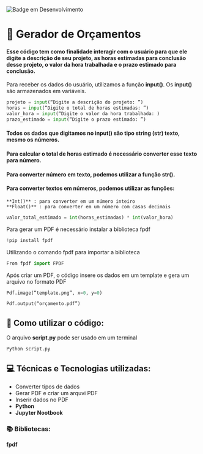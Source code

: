 ![Badge em Desenvolvimento](http://img.shields.io/static/v1?label=STATUS&message=EM%20DESENVOLVIMENTO&color=GREEN&style=for-the-badge)
# :abacus: Gerador de Orçamentos
#### Esse código tem como finalidade interagir com o usuário para que ele digite a descrição de seu projeto, as horas estimadas para conclusão desse projeto, o valor da hora trabalhada e o prazo estimado para conclusão.

Para receber os dados do usuário, utilizamos a função **input()**.
Os **input()** são armazenados em variáveis.
````python
projeto = input(“Digite a descrição do projeto: ”)
horas = input(“Digite o total de horas estimadas: ”)
valor_hora = input(“Digite o valor da hora trabalhada: )
prazo_estimado = input(“Digite o prazo estimado: ”)
````
#### Todos os dados que digitamos no **input()** são tipo **string** (str) texto, mesmo os números.
#### Para calcular o total de horas estimado é necessário converter esse texto para número.
#### Para converter número em texto, podemos utilizar a função **str()**.
#### Para converter textos em números, podemos utilizar as funções:
	**Int()** : para converter em um número inteiro
	**Float()** : para converter em um número com casas decimais

````python
valor_total_estimado = int(horas_estimadas) * int(valor_hora)
````

Para gerar um PDF é necessário instalar a biblioteca fpdf
````python
!pip install fpdf
````
Utilizando o comando fpdf para importar a biblioteca
````python
From fpdf import FPDF
````
Após criar um PDF, o código insere os dados em um template e gera um arquivo no formato PDF
````python
Pdf.image(“template.png”, x=0, y=0)

Pdf.output(“orçamento.pdf”)
````
 

## 📁 Como utilizar o código:
O arquivo **script.py** pode ser usado em um terminal
````python
Python script.py
````
## :computer: Técnicas e Tecnologias utilizadas:
- Converter tipos de dados
- Gerar PDF e criar um arquvi PDF
- Inserir dados no PDF
- **Python**
- **Jupyter Nootbook**

### :books: Bibliotecas:
 **fpdf**
